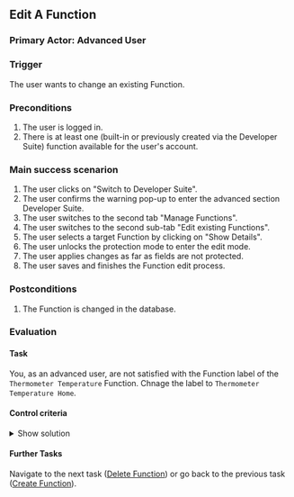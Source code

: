 ## Edit A Function
### Primary Actor: Advanced User

### Trigger
The user wants to change an existing Function.

### Preconditions
1. The user is logged in.
2. There is at least one (built-in or previously created via the Developer Suite) function available for the user's account.

### Main success scenarion
1. The user clicks on "Switch to Developer Suite".
2. The user confirms the warning pop-up to enter the advanced section Developer Suite.
3. The user switches to the second tab "Manage Functions".
4. The user switches to the second sub-tab "Edit existing Functions".
5. The user selects a target Function by clicking on "Show Details".
6. The user unlocks the protection mode to enter the edit mode.
7. The user applies changes as far as fields are not protected.
8. The user saves and finishes the Function edit process.

### Postconditions
1. The Function is changed in the database.

### Evaluation
#### Task
You, as an advanced user, are not satisfied with the Function label of the `Thermometer Temperature` Function.
Chnage the label to `Thermometer Temperature Home`.

#### Control criteria
<details>
<summary>Show solution</summary>
<br>
The edited function is saved correctly at the users account. The label should be different than before.
The saved Function will look like this in the database after a succesful save (in JSON form):
           
```
{
           "category": "IoT",
           "function_name": "thermometer_temperature",
           "function_label": "Thermometer Temperature Home",
           "result": {
               "name": "Temperature",
               "type": "number",
               "label": "This result contains the temperature of the choosen thermometer."
           },
           "fields": [
               {
                   "name": "1",
                   "type": "number",
                   "label": "Thermometer Number",
                   "required": true,
                   "help_text": "Specify the thermometer by its numeric id."
               },
               {
                   "name": "2",
                   "type": "text",
                   "label": "Temperature Unit",
                   "required": true,
                   "help_text": "Specify the unit of the temperature. Checked means Celcius and Unchecked means Fahrenheit."
               }
           ]
       }
```
</details>

#### Further Tasks
Navigate to the next task ([Delete Function](delete_function_usecase.md)) or go back to the previous task ([Create Function](create_function_usecase.md)).